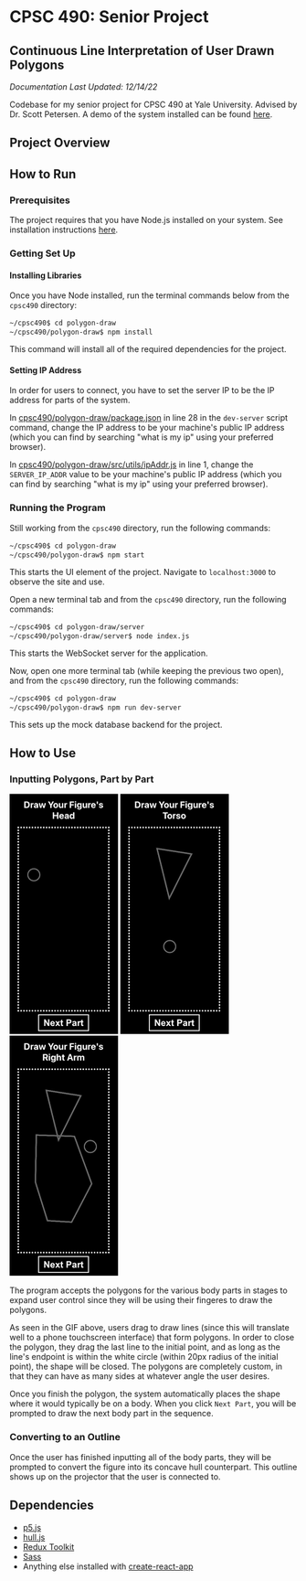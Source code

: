 # CPSC 490: Senior Project

## Continuous Line Interpretation of User Drawn Polygons

_Documentation Last Updated: 12/14/22_

Codebase for my senior project for CPSC 490 at Yale University. Advised by Dr. Scott Petersen. A demo of the system installed can be found [here](https://youtu.be/Pm56kx5IGyY).

## Project Overview

## How to Run

### Prerequisites

The project requires that you have Node.js installed on your system. See installation instructions [here](https://nodejs.org/en/download/).

### Getting Set Up

#### Installing Libraries

Once you have Node installed, run the terminal commands below from the `cpsc490` directory:

```
~/cpsc490$ cd polygon-draw
~/cpsc490/polygon-draw$ npm install
```

This command will install all of the required dependencies for the project.

#### Setting IP Address

In order for users to connect, you have to set the server IP to be the IP address for parts of the system.

In [cpsc490/polygon-draw/package.json](./polygon-draw/package.json) in line 28 in the `dev-server` script command, change the IP address to be your machine's public IP address (which you can find by searching "what is my ip" using your preferred browser).

In [cpsc490/polygon-draw/src/utils/ipAddr.js](./polygon-draw/src/utils/ipAddr.js) in line 1, change the `SERVER_IP_ADDR` value to be your machine's public IP address (which you can find by searching "what is my ip" using your preferred browser).

### Running the Program

Still working from the `cpsc490` directory, run the following commands:

```
~/cpsc490$ cd polygon-draw
~/cpsc490/polygon-draw$ npm start
```

This starts the UI element of the project. Navigate to `localhost:3000` to observe the site and use.

Open a new terminal tab and from the `cpsc490` directory, run the following commands:

```
~/cpsc490$ cd polygon-draw/server
~/cpsc490/polygon-draw/server$ node index.js
```

This starts the WebSocket server for the application.

Now, open one more terminal tab (while keeping the previous two open), and from the `cpsc490` directory, run the following commands:

```
~/cpsc490$ cd polygon-draw
~/cpsc490/polygon-draw$ npm run dev-server
```

This sets up the mock database backend for the project.

## How to Use

### Inputting Polygons, Part by Part

![](demos/head.gif) ![](demos/torso.gif) ![](demos/arms.gif)

The program accepts the polygons for the various body parts in stages to expand user control since they will be using their fingeres to draw the polygons.

As seen in the GIF above, users drag to draw lines (since this will translate well to a phone touchscreen interface) that form polygons. In order to close the polygon, they drag the last line to the initial point, and as long as the line's endpoint is within the white circle (within 20px radius of the initial point), the shape will be closed. The polygons are completely custom, in that they can have as many sides at whatever angle the user desires.

Once you finish the polygon, the system automatically places the shape where it would typically be on a body. When you click `Next Part`, you will be prompted to draw the next body part in the sequence.

### Converting to an Outline

Once the user has finished inputting all of the body parts, they will be prompted to convert the figure into its concave hull counterpart. This outline shows up on the projector that the user is connected to.

## Dependencies

- [p5.js](https://p5js.org/)
- [hull.js](https://github.com/AndriiHeonia/hull)
- [Redux Toolkit](https://redux-toolkit.js.org/)
- [Sass](https://sass-lang.com/)
- Anything else installed with [create-react-app](https://create-react-app.dev/)
